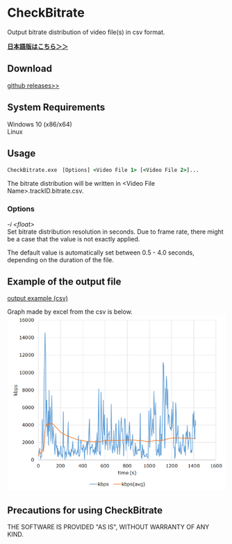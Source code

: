 
# CheckBitrate
Output bitrate distribution of video file(s) in csv format.

**[日本語版はこちら＞＞](./Readme.ja.md)**  

## Download
[github releases>>](https://github.com/rigaya/CheckBitrate/releases)

## System Requirements  
Windows 10 (x86/x64)  
Linux

## Usage
```bat
CheckBitrate.exe　[Options] <Video File 1> [<Video File 2>]...
```
The bitrate distribution will be written in &lt;Video File Name&gt;.trackID.bitrate.csv.

### Options

_-i &lt;float&gt;_  
Set bitrate distribution resolution in seconds. Due to frame rate, there might be a case that the value is not exactly applied.  

The default value is automatically set between 0.5 - 4.0 seconds, depending on the duration of the file.

## Example of the output file
[output example (csv)](./example/example.csv)  

Graph made by excel from the csv is below.  
![graph from csv](./example/example.png "example")

## Precautions for using CheckBitrate  
THE SOFTWARE IS PROVIDED "AS IS", WITHOUT WARRANTY OF ANY KIND.
